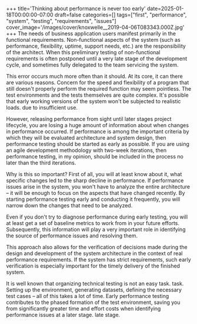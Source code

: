 +++
title='Thinking about performance is never too early'
date=2025-01-18T00:00:00-07:00
draft=false
categories=[]
tags=["first", "performance", "system", "testing", "requirements", "issues"]
cover_image='/images/cover/knoxwelle__2019-04-06T083343.000Z.jpg'
+++
The needs of business application users manifest primarily
in the functional requirements. Non-functional aspects of the system (such as performance, flexibility, uptime, support needs, etc.) are the responsibility of the architect. When
this preliminary testing of non-functional requirements is often postponed until a very late stage of the development cycle, and sometimes
fully delegated to the team servicing the system.

This error occurs much more often than it should. At its core, it can
there are various reasons. Concern for the speed and flexibility of a program that still doesn't properly perform the required function may seem pointless. The test environments and the tests themselves are quite complex. It's possible that early working versions of the system won't be subjected to realistic loads.
due to insufficient use.

However, releasing performance from sight until later stages
project lifecycle, you are losing a huge amount of information
about when changes in performance occurred. If performance is among the important criteria by which they will be evaluated
architecture and system design, then performance testing should be started as early as possible. If you are using an agile development methodology with two-week iterations, then performance testing, in my opinion, should be included in the process no later than the third
iterations.

Why is this so important? First of all, you will at least know about it,
what specific changes led to the sharp decline in performance.
If performance issues arise in the system, you won't have to analyze the entire architecture – it will be enough to focus on the aspects that have changed recently. By starting performance testing early and conducting it frequently, you will narrow down the changes that need to be analyzed.

Even if you don't try to diagnose performance during early testing, you will at least get a set of baseline metrics to work from in your future efforts. Subsequently, this information will play a very important role in identifying the source of performance issues and resolving them.

This approach also allows for the verification of decisions made during the design and development of the system architecture in the context of real performance requirements. If the system has strict requirements, such early verification is especially important for the timely delivery of the finished system.

It is well known that organizing technical testing is not an easy task.
task. Setting up the environment, generating datasets, defining the necessary test cases – all of this takes a lot of time.
Early performance testing contributes to the phased formation of the test environment, saving you from significantly greater time and effort costs when identifying performance issues at a later stage.
late stage.